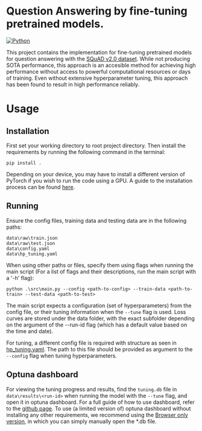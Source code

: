 # Question Answering by fine-tuning pretrained models.
[![Python](https://img.shields.io/badge/python-3.9%20-blue)](https://www.python.org)

This project contains the implementation for fine-tuning pretrained models for question answering with the 
[SQuAD v2.0 dataset](https://rajpurkar.github.io/SQuAD-explorer/). While not producing SOTA performance, this approach 
is an accesible method for achieving high performance without access to powerful computational resources or days of 
training. Even without extensive hyperparameter tuning, this approach has been found to result in high performance reliably. 

# Usage

## Installation
First set your working directory to root project directory. Then 
install the requirements by running the following command in the terminal:

```
pip install .
```

Depending on your device, you may have to install a different version of PyTorch if you wish to run the code using a 
GPU. A guide to the installation process can be found [here](https://pytorch.org/get-started/locally/). 

## Running
Ensure the config files, training data and testing data are in the following paths:

```
data\raw\train.json
data\raw\test.json
data\config.yaml
data\hp_tuning.yaml
```

When using other paths or files, specify them using flags when running the main script (For a list of flags and their 
descriptions, run the main script with a '-h' flag):

```
python .\src\main.py --config <path-to-config> --train-data <path-to-train> --test-data <path-to-test>
```


The main script expects a configuration (set of hyperparameters) from the config file, or their tuning information when 
the `--tune` flag is used. Loss curves are stored under the data folder, with the exact subfolder depending on the 
argument of the --run-id flag (which has a default value based on the time and date).  

For tuning, a different config file is required with structure as seen in [hp_tuning.yaml](data/hp_tuning.yaml). The 
path to this file should be provided as argument to the `--config` flag when tuning hyperparameters.

## Optuna dashboard
For viewing the tuning progress and results, find the `tuning.db` file  in `data\results\<run-id>` when running the model 
with the `--tune` flag, and open it in optuna dashboard. For a full guide of how to use dashboard, refer to the 
[github page](https://github.com/optuna/optuna-dashboard). To use (a limited version of) optuna dashboard without 
installing any other requirements, we recommend using the 
[Browser only version](https://optuna.github.io/optuna-dashboard/), in which you can simply manually open the *.db file. 